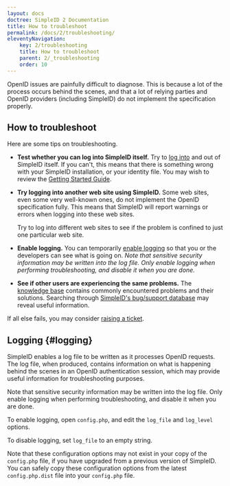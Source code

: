 ```yaml
---
layout: docs
doctree: SimpleID 2 Documentation
title: How to troubleshoot
permalink: /docs/2/troubleshooting/
eleventyNavigation:
    key: 2/troubleshooting
    title: How to troubleshoot
    parent: 2/_troubleshooting
    order: 10
---
```


OpenID issues are painfully difficult to diagnose.  This is because a lot of the process occurs behind the scenes, and that a lot of relying parties and OpenID providers (including SimpleID) do not implement the specification properly.

## How to troubleshoot

Here are some tips on troubleshooting.

- **Test whether you can log into SimpleID itself.**  Try to [log into](/docs/2/login) and out of SimpleID itself.  If you can't, this means that there is something wrong with your SimpleID installation, or your identity file.  You may wish to review the [Getting Started Guide](/docs/2/).

- **Try logging into another web site using SimpleID.** Some web sites, even some very well-known ones, do not implement the OpenID specification fully.  This means that SimpleID will report warnings or errors when logging into these web sites.

    Try to log into different web sites to see if the problem is confined to just one particular web site.

- **Enable logging.**  You can temporarily [enable logging](#logging) so that you or the developers can see what is going on. *Note that sensitive security information may be written into the log file. Only enable logging when performing troubleshooting, and disable it when you are done.*

- **See if other users are experiencing the same problems.**  The [knowledge base](https://github.com/simpleid/simpleid/issues?q=label%3Aknowledgebase) contains commonly encountered problems and their solutions.  Searching through [SimpleID's bug/support database](https://github.com/simpleid/simpleid/issues?utf8=%E2%9C%93&q=) may reveal useful information.

If all else fails, you may consider [raising a ticket](https://github.com/simpleid/simpleid/wiki/Reporting-bugs).

## Logging    {#logging}

SimpleID enables a log file to be written as it processes OpenID requests.  The log file, when produced, contains information on what is happening behind the scenes in an OpenID authentication session, which may provide useful information for troubleshooting purposes.

<div class="warning">

Note that sensitive security information may be written into the log file.  Only enable logging when performing troubleshooting, and disable it when you are done.

</div>

To enable logging, open <code>config.php</code>, and edit the <code>log_file</code> and <code>log_level</code> options.

To disable logging, set <code>log_file</code> to an empty string.

Note that these configuration options may not exist in your copy of the <code>config.php</code> file, if you have upgraded from a previous version of SimpleID.  You can safely copy these configuration options from the latest <code>config.php.dist</code> file into your <code>config.php</code> file.